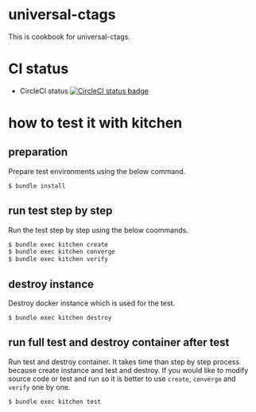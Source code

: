 # universal-ctags

This is cookbook for universal-ctags.

# CI status

- CircleCI status [![CircleCI status badge](https://circleci.com/gh/byplayer/chef-cookbook-universal-ctags.svg?style=svg)](https://app.circleci.com/pipelines/github/byplayer/chef-cookbook-universal-ctags)

# how to test it with kitchen

## preparation

Prepare test environments using the below command.

```bash
$ bundle install
```

## run test step by step

Run the test step by step using the below coommands.

```bash
$ bundle exec kitchen create
$ bundle exec kitchen converge
$ bundle exec kitchen verify
```

## destroy instance

Destroy docker instance which is used for the test.

```bash
$ bundle exec kitchen destroy
```

## run full test and destroy container after test

Run test and destroy container. It takes time than step by step process because create instance and test and destroy. If you would like to modify source code or test and run so it is better to use `create`, `converge` and `verify` one by one.

```bash
$ bundle exec kitchen test
```
